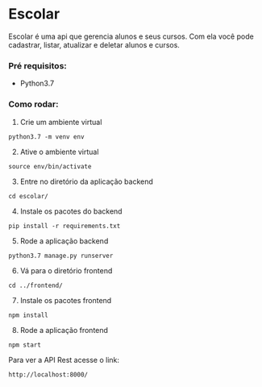 # Escolar
Escolar é uma api que gerencia alunos e seus cursos.
Com ela você pode cadastrar, listar, atualizar e deletar alunos e cursos.

### Pré requisitos:
- Python3.7

### Como rodar:

1. Crie um ambiente virtual

```commandline
python3.7 -m venv env
```

2. Ative o ambiente virtual
````commandline
source env/bin/activate
````

3. Entre no diretório da aplicação backend
```commandline
cd escolar/
```

4. Instale os pacotes do backend
```commandline
pip install -r requirements.txt

```
5. Rode a aplicação backend
```commandline
python3.7 manage.py runserver
```

6. Vá para o diretório frontend
```commandline
cd ../frontend/
```

7. Instale os pacotes frontend
```commandline
npm install
```

8. Rode a aplicação frontend
```commandline
npm start
```

Para ver a API Rest acesse o link: 
```
http://localhost:8000/
```
